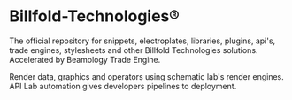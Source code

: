 # Billfold-Technologies®
The official repository for snippets, electroplates, libraries, plugins, api's, trade engines, stylesheets and other Billfold Technologies solutions. Accelerated by Beamology Trade Engine.

Render data, graphics and operators using schematic lab's render engines.
API Lab automation gives developers pipelines to deployment.
 
